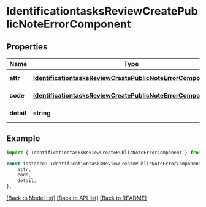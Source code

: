 # IdentificationtasksReviewCreatePublicNoteErrorComponent


## Properties

Name | Type | Description | Notes
------------ | ------------- | ------------- | -------------
**attr** | [**IdentificationtasksReviewCreatePublicNoteErrorComponentAttr**](IdentificationtasksReviewCreatePublicNoteErrorComponentAttr.md) |  | [default to undefined]
**code** | [**IdentificationtasksReviewCreatePublicNoteErrorComponentCode**](IdentificationtasksReviewCreatePublicNoteErrorComponentCode.md) |  | [default to undefined]
**detail** | **string** |  | [default to undefined]

## Example

```typescript
import { IdentificationtasksReviewCreatePublicNoteErrorComponent } from 'mosquito-alert';

const instance: IdentificationtasksReviewCreatePublicNoteErrorComponent = {
    attr,
    code,
    detail,
};
```

[[Back to Model list]](../README.md#documentation-for-models) [[Back to API list]](../README.md#documentation-for-api-endpoints) [[Back to README]](../README.md)
